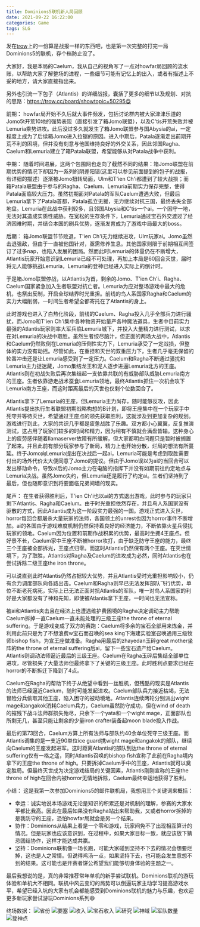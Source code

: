 ```yaml
---
title: Dominions5联机新人局回顾
date: 2021-09-22 16:22:00
categories: Game
tags: SLG
---
```


发在[trow](https://trow.cc/board/showtopic=50618)上的一份算是战报一样的东西吧，也是第一次完整的打完一局Dominions5的联机，存个档防止没了。

<!-- more -->

大家好，我是本局的Caelum，我从自己的视角写了一点对howfar局回顾的流水账，以帮助大家了解整场的进程，一些细节可能有记忆上的出入，或者有描述上不妥的地方，请大家直接指出来。

另外也引流一下包子（Atlantis）的详细战报，囊括了更多的细节以及规划、对抗的思路：https://trow.cc/board/showtopic=50295😋 

前期：
howfar局开始不久后就大事件频发，包括讨论群内被大家津津乐道的Jomo5t开荒10地的强势表现（直接引发了箱Jomo联盟），以及C'tis开荒失败并被Lemuria乘势进攻。此后没过多久就发生了箱Jomo联盟参与国Abysia的ai，一定程度上成为了后续箱Jomo进入拉锯的原因。进入中期后，Patala逐渐走出前期开荒不利的困境，但并没有刻意与他国维持良好的外交关系，因此邻国Ragha、Caelum和Lemuria建立了箱Patala联盟，希望能够从对Patala战争中获利。

中期：
随着时间进展，这两个包围网也走向了截然不同的结果：箱Jomo联盟在前期优势的情况下却因为一系列的阴差阳错(这里可以参见前面提到的包子的战报，有详细的描述）逐渐被Jomo扭转局面，Ulm和T'ien Ch'i都遭到了较大战损；而箱Patala联盟由于参与的Ragha、Caelum、Lemuria前期实力保存完整，使得Patala面临较大压力。虽然初期面对Patala的军队Caelum遭遇大败，但最后Lemuria拿下了Patala首都，Patala孤立无援，无力继续对抗三国，最终丢失全部地盘。Lemuria在此战中获利较多，且邻国Abysia和C'tis一个ai，一个困守一地，无法对其造成实质性威胁。在宽松的生存条件下，Lemuria通过宝石外交渡过了经济困难时期，并结合本国的刷兵优势，逐渐发育成为了游戏中局最大的boss。

后期：
箱Jomo联盟节节败退，T'ien Ch'i无力继续进攻，Ulm玩家ai。Jomo虽然击退强敌，但由于一直被他国针对，亟需修养生息。其他国家则限于前期相互间签订了过多nap，也陷入发展的困局。然而此时Lemuria的体量仍在不断增大，Atlantis玩家开始意识到Lemuria已经不可处理，再加上本局是60回合灭世，届时将无人能够挑战Lemuria，Lemuria的登神已经进入实际上的倒计时。

于是箱Jomo联盟停战，以Atlantis为首，剩余的Jomo、T'ien Ch'i、Ragha、Caelum国家紧急加入生者联盟对抗亡者。Lemuria为应对整场游戏中最大的危机，也祭出反制，开启全球结界时光重担。前线的鸟人系国家Ragha和Caelum的实力大幅削弱，一时间生者希望全都寄托在了Atlantis的身上。

此时游戏也进入了白热化阶段，前线的Caelum、Ragha投入几乎全部兵力进行骚扰，而Jomo和T'ien Ch'i集中各种物资开始量产各种魔法道具，生者中目前实力最强的Atlantis玩家则率大军兵临Lemuria城下，并投入大量精力进行测试，以求在对Lemuria的决战中取胜。虽然生者绞尽脑汁，但正面的两场大战中，Atlantis和Caelum仍然败倒在Lemuria的压倒性实力下，Lemuria承受了一定战损，但整体的实力没有动摇。尽管如此，在重担和灭世的双重压力下，生者几乎毫无保留的轮番冲击还是让Lemuria感受到了一定压力。Caelum和Ragha不断通过骚扰和Lemuria主力捉迷藏，Jomo集结龙王和泥人逐步进逼Lemuria北方的王座。Atlantis则在初战失败后再次集结起一支依靠共联的有威胁部队威胁Lemuria南方的王座。生者依靠游走战术蚕食Lemuria领地，最终Atlantis抓住一次机会攻下Lemuria南方王座，而这时距离最后的灭世也仅剩个位数回合了。

Atlantis拿下了Lemuria的王座，但Lemuria主力尚存，随时能够反攻，因此Atlantis提出执行生者联盟初期战略构想的B计划，即将王座集中在一个玩家手中死守并等待灭世，希望通过王座点的领先获取胜利，这就涉及到更加复杂的规划。游戏进行到此，大家的共识几乎都是疲惫战胜了乐趣。双方都小心翼翼，反复推演测试，这占用了玩家们较多的时间和精力，因为稍有不慎就会满盘皆输。这种身心上的疲劳感伴随着llamaserver故障有所缓解，但大家都明白问题只是暂时被搁置了起来。并且此前有部分玩家参与了新局，精力上也开始分散，烂局的想法有所蔓延。终于Jomo向Lemuria提出在决战后一起ai，Lemuria可能是考虑到取胜需要付出的场外代价太大便同意了Jomo的提议。但由于Jomo误以为ai的当回合可以发出移动命令，导致ai后的Jomo主力在电脑的指挥下并没有如期前往约定地点与Lemuria决战。虽然Jomo失约，但Lemuria还是履行了约定ai。生者们坚持到了最后，但也随即意识到将要面临兄弟阋墙的现实。

尾声：
在生者获得胜利后，T'ien Ch'i也以ai的方式退出游戏，此时参与的玩家只剩下Atlantis、Ragha和Caelum。由于时光重担依然存在，并且鸟人系国家没有驱散的方式，因此Atlantis成为这一阶段实力最强的一国。游戏正式进入灭世，horror每回合都屠杀大量玩家的法师，各国领土的unrest也因为horror事件不断增加。ai的各国由于游戏难度机制仍然保持着良好的经济能力，不断依靠火星兵侵扰玩家的领地。Caelum因为位置和前期作战积累的优势，最高时坐拥4王座点。但好景不长，Caelum家中王座不断被horror攻打，由于缺乏防守王座的能力，最终三个王座被全部拆光，王座点归零。而这时Atlantis仍然保有两个王座。在灭世情境下，为了取胜，Atlantis对Ragha及Caelum的进攻成为必然，同时Atlantis也在尝试拆除二级王座the iron throne。

可以说直到此时Atlantis仍然占据较大优势，并且Atlantis受时光重担影响较小，仍有余力调度部队向各路出击。Caelum和Ragha则早已无法发挥部队飞行优势，单位不断老死病死，实际上已无法正面对抗Atlantis的军队，唯一对鸟人系国家的利好是大家都没有了神和先知，即使被Atlantis拿下王座，一时间也无法宣称。

被ai和Atlantis夹击且在经济上也遭遇维护费困境的Ragha决定调动主力帮助Caelum拆掉一直Caelum一直未能处理的三级王座the throne of eternal suffering。于是游戏变成了双方的赛跑：Caelum将多余的宝石全部用来炼金，并利用此前只是为了不想浪费w宝石而召唤的sea king下海建实验室召唤通用三级牧师bishop fish，为宣王座做准备。Ragha用最后的zhayedan玉碎great mother坐阵的the throne of eternal suffering后ai，留下一些宝石遗产给Caelum。Atlantis则调动法师逼近最后的三级王座。Caelum在Ragha玉碎后集结全部单位进攻，尽管损失了大量法师但最终拿下了关键的三级王座。此时胜利点要求已经在horror的不断拆迁下降到了4点。

Caelum在Ragha的帮助下终于从绝望中看到一丝胜机，但残酷的现实是Atlantis的法师已经逼近Caelum，随时可能发起进攻。Caelum部队兵力接近枯竭，无法冒险分兵偷取其他王座，陷入困守的被动境地。Atlantis连续两轮分别派出wight mage和angakok消耗Caelum兵力，Caelum虽然防守成功，但在wind of death的摧残下战斗法师群损失殆尽，只余下一个yata和一个wight mage，正面部队也所剩无几，甚至只能让剩余的少量iron crafter装备起moon blade投入作战。

最后的第73回合，Caelum方算上所有法师与部队约40余单位死守三级王座。而Atlantis调集的是一支近90单位ice guard携wight mage和angakok的部队，继续向Caelum的王座发起进军。这时距离Atlantis的部队到达the throne of eternal suffering仅有一格之遥，同时Atlantis召唤的bishop fish宣称了此前在Ragha境内拿下的王座the throne of high。只要拆掉Caelum手中的王座，Atlantis就可以奠定胜局。但最终灭世成为决定游戏结局的关键因素，Atlantis刚刚宣称的王座the throne of high在回合内被horror无情地拆除，Caelum最终幸运地获得了胜利。

小结：
这是我第一次参加Dominions5的邮件联机局，我想用三个关键词来概括：

- 幸运：诚实地说本场游戏无论是知识的积累还是对机制的理解，参赛的大家水平都比我高。因此在最后如果没有Ragha站出来帮助我，又或者horror拆掉的是我防守的王座，恐怕howfar局就会是另一个结果。
- 协作：Dominions从结果上看是一个零和游戏，玩家间免不了出现相互算计的情况。但是玩家也应该意识到，在过程中，如果大家目标一致，就应该放下猜忌团结协作，这样才能达成共赢。
- 坚持：Dominions联机像一场长跑，可能大家碰到坚持不下去的情况会想要烂掉，这也是人之常情。但说得鸡汤一点，如果坚持下去，也可能会发生意想不到的结果。这可能也是开赛者饼公希望我们能够切身体验的主题之一。

最后我想说的是，真的非常推荐常年单机的新手尝试联机。Dominions联机的游玩体验和单机大不相同。联机中风云变幻的局势可以倒逼玩家主动学习提高游戏水平，希望已经入坑的大家有机会都能感受到Dominions联机的魅力与乐趣，也欢迎更多新玩家尝试游玩Dominions系列😄

终场数据：
![省份](https://che.jakku.top/images/2021/09/18/7d13e163cdd2ae970958bd953adbdf2b.png)
![要塞](https://che.jakku.top/images/2021/09/18/b48027e996319bd63ec4662e52385fba.png)
![收入](https://che.jakku.top/images/2021/09/18/fa48ff15994d90c6fad566685910766b.png)
![宝石收入](https://che.jakku.top/images/2021/09/18/baf5b5095970bb42e2583bb133ef727e.png)
![研究](https://che.jakku.top/images/2021/09/18/1a7a0175d27c9dba5c4e57734535cb2d.png)
![神域](https://che.jakku.top/images/2021/09/18/296736f060c9bf6f175cfa47056f78a7.png)
![军队数量](https://che.jakku.top/images/2021/09/18/53fcbcd0fc6b24b28e238533ae10fd64.png)
![登神点](https://che.jakku.top/images/2021/09/18/c6f11489c11dc4b38e5b67fba591c96b.png)
